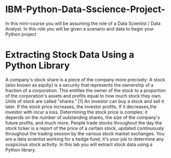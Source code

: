 # IBM-Python-Data-Sscience-Project-
In this mini-course you will be assuming the role of a Data Scientist / Data Analyst. In this role you will be given a scenario and data to begin your Python project


# Extracting Stock Data Using a Python Library
A company's stock share is a piece of the company more precisely:
A stock (also known as equity) is a security that represents the ownership of a fraction of a corporation. This entitles the owner of the stock to a proportion of the corporation's assets and profits equal to how much stock they own. Units of stock are called "shares." [1]
An investor can buy a stock and sell it later. If the stock price increases, the investor profits, If it decreases,the investor with incur a loss.  Determining the stock price is complex; it depends on the number of outstanding shares, the size of the company's future profits, and much more. People trade stocks throughout the day the stock ticker is a report of the price of a certain stock, updated continuously throughout the trading session by the various stock market exchanges.
You are a data scientist working for a hedge fund; it's your job to determine any suspicious stock activity. In this lab you will extract stock data using a Python library.
